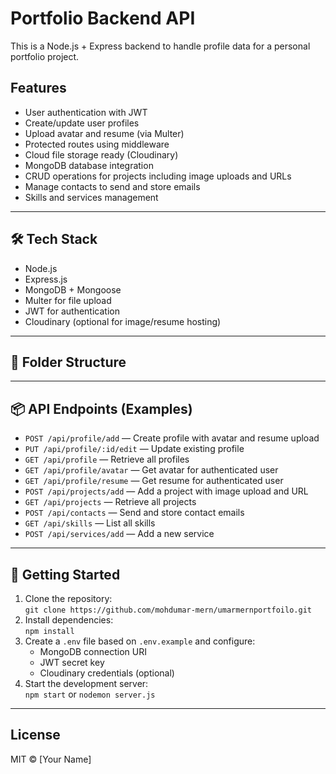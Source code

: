 # Portfolio Backend API

This is a Node.js + Express backend to handle profile data for a personal portfolio project.

## Features

- User authentication with JWT
- Create/update user profiles
- Upload avatar and resume (via Multer)
- Protected routes using middleware
- Cloud file storage ready (Cloudinary)
- MongoDB database integration
- CRUD operations for projects including image uploads and URLs
- Manage contacts to send and store emails
- Skills and services management

---

## 🛠 Tech Stack

- Node.js
- Express.js
- MongoDB + Mongoose
- Multer for file upload
- JWT for authentication
- Cloudinary (optional for image/resume hosting)

---

## 📁 Folder Structure


---

## 📦 API Endpoints (Examples)

- `POST /api/profile/add` — Create profile with avatar and resume upload  
- `PUT /api/profile/:id/edit` — Update existing profile  
- `GET /api/profile` — Retrieve all profiles  
- `GET /api/profile/avatar` — Get avatar for authenticated user  
- `GET /api/profile/resume` — Get resume for authenticated user  
- `POST /api/projects/add` — Add a project with image upload and URL  
- `GET /api/projects` — Retrieve all projects  
- `POST /api/contacts` — Send and store contact emails  
- `GET /api/skills` — List all skills  
- `POST /api/services/add` — Add a new service  

---

## 🚀 Getting Started

1. Clone the repository:  
   `git clone https://github.com/mohdumar-mern/umarmernportfoilo.git`  
2. Install dependencies:  
   `npm install`  
3. Create a `.env` file based on `.env.example` and configure:  
   - MongoDB connection URI  
   - JWT secret key  
   - Cloudinary credentials (optional)  
4. Start the development server:  
   `npm start` or `nodemon server.js`  

---

## License

MIT © [Your Name]
